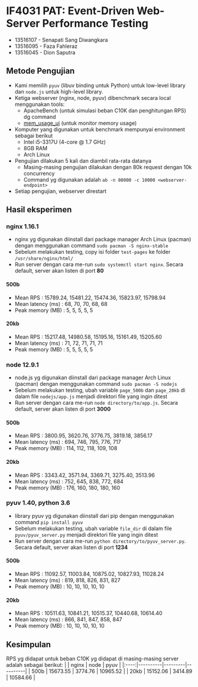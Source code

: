 # IF4031 PAT: Event-Driven Web-Server Performance Testing
* 13516107 - Senapati Sang Diwangkara
* 13516095 - Faza Fahleraz
* 13516045 - Dion Saputra

## Metode Pengujian
* Kami memilih `pyuv` (libuv binding untuk Python) untuk low-level library dan `node.js` untuk high-level library. 
* Ketiga webserver (nginx, node, pyuv) dibenchmark secara local menggunakan tools:
  * ApacheBench (untuk simulasi beban C10K dan penghitungan RPS) dg command
  * [mem_usage_ui](https://github.com/parikls/mem_usage_ui) (untuk monitor memory usage)
* Komputer yang digunakan untuk benchmark mempunyai environment sebagai berikut
  * Intel i5-3317U (4-core @ 1.7 GHz)
  * 8GB RAM
  * Arch Linux
* Pengujian dilakukan 5 kali dan diambil rata-rata datanya
  * Masing-masing pengujian dilakukan dengan 80k request dengan 10k concurrency
  * Command yg digunakan adalah `ab -n 80000 -c 10000 <webserver-endpoint>`
* Setiap pengujian, webserver direstart


## Hasil eksperimen
### nginx 1.16.1
* nginx yg digunakan diinstall dari package manager Arch Linux (pacman) dengan menggunakan command `sudo pacman -S nginx-stable`
* Sebelum melakukan testing, copy isi folder `test-pages` ke folder `/usr/share/nginx/html/`
* Run server dengan cara me-run `sudo systemctl start nginx`. Secara default, server akan listen di port **80**
#### 500b
* Mean RPS            : 15789.24, 15481.22, 15474.36, 15823.97, 15798.94
* Mean latency (ms)   : 68, 70, 70, 68, 68
* Peak memory (MB)    : 5, 5, 5, 5, 5

#### 20kb
* Mean RPS            : 15217.48, 14980.58, 15195.16, 15161.49, 15205.60
* Mean latency (ms)   : 71, 72, 71, 71, 71
* Peak memory (MB)    : 5, 5, 5, 5, 5


### node 12.9.1
* node.js yg digunakan diinstall dari package manager Arch Linux (pacman) dengan menggunakan command `sudo pacman -S nodejs`
* Sebelum melakukan testing, ubah variable `page_500b` dan `page_20kb` di dalam file `nodejs/app.js` menjadi direktori file yang ingin ditest
* Run server dengan cara me-run `node directory/to/app.js`. Secara default, server akan listen di port **3000**
#### 500b
* Mean RPS            : 3800.95, 3620.76, 3776.75, 3819.18, 3856.17
* Mean latency (ms)   : 694, 746, 795, 776, 717
* Peak memory (MB)    : 114, 112, 118, 109, 108

#### 20kb
* Mean RPS            : 3343.42, 3571.94, 3369.71, 3275.40, 3513.96
* Mean latency (ms)   : 752, 645, 838, 772, 684
* Peak memory (MB)    : 176, 160, 180, 180, 160


### pyuv 1.40, python 3.6
* library pyuv yg digunakan diinstall dari pip dengan menggunakan command `pip install pyuv`
* Sebelum melakukan testing, ubah variable `file_dir` di dalam file `pyuv/pyuv_server.py` menjadi direktori file yang ingin ditest
* Run server dengan cara me-run `python directory/to/pyuv_server.py`. Secara default, server akan listen di port **1234**
#### 500b
* Mean RPS            : 11092.57, 11003.84, 10875.02, 10827.93, 11028.24
* Mean latency (ms)   : 819, 818, 826, 831, 827
* Peak memory (MB)    : 10, 10, 10, 10, 10

#### 20kb
* Mean RPS            : 10511.63, 10841.21, 10515.37, 10440.68, 10614.40
* Mean latency (ms)   : 866, 841, 847, 858, 847
* Peak memory (MB)    : 10, 10, 10, 10, 10

## Kesimpulan
RPS yg didapat untuk beban C10K yg didapat di masing-masing server adalah sebagai berikut:
|      |  nginx   |  node   |   pyuv   |
|:----:|----------|---------|----------|
| 500b | 15673.55 | 3774.76 | 10965.52 |
| 20kb | 15152.06 | 3414.89 | 10584.66 |